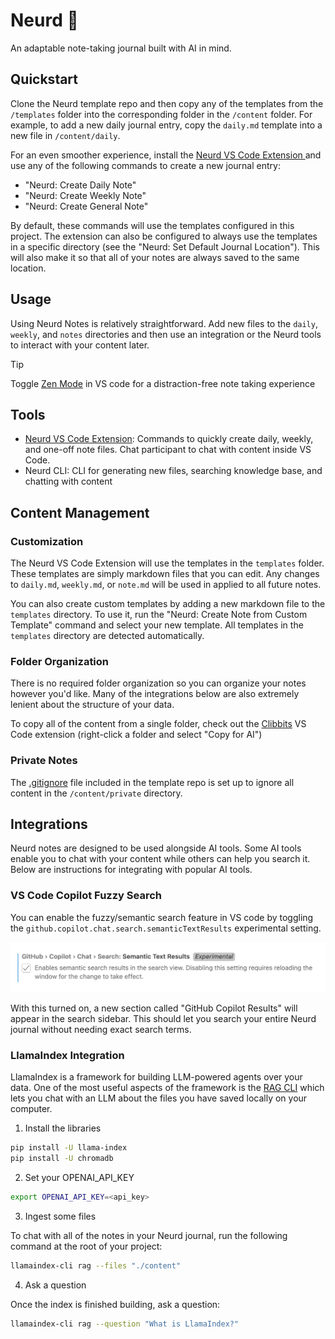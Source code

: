# Neurd 🧠

An adaptable note-taking journal built with AI in mind.

## Quickstart

Clone the Neurd template repo and then copy any of the templates from the `/templates` folder into the corresponding folder in the `/content` folder. For example, to add a new daily journal entry, copy the `daily.md` template into a new file in `/content/daily`.

For an even smoother experience, install the [Neurd VS Code Extension ](https://marketplace.visualstudio.com/items?itemName=codeontherocks.neurd-vs-code) and use any of the following commands to create a new journal entry:

- "Neurd: Create Daily Note"
- "Neurd: Create Weekly Note"
- "Neurd: Create General Note"

By default, these commands will use the templates configured in this project. The extension can also be configured to always use the templates in a specific directory (see the "Neurd: Set Default Journal Location"). This will also make it so that all of your notes are always saved to the same location.

## Usage

Using Neurd Notes is relatively straightforward. Add new files to the `daily`, `weekly`, and `notes` directories and then use an integration or the Neurd tools to interact with your content later.

> [!TIP]
> Toggle [Zen Mode](https://code.visualstudio.com/docs/getstarted/userinterface#_zen-mode) in VS code for a distraction-free note taking experience

## Tools

- [Neurd VS Code Extension](https://marketplace.visualstudio.com/items?itemName=codeontherocks.neurd-vs-code): Commands to quickly create daily, weekly, and one-off note files. Chat participant to chat with content inside VS Code.
- Neurd CLI: CLI for generating new files, searching knowledge base, and chatting with content

## Content Management

### Customization

The Neurd VS Code Extension will use the templates in the `templates` folder. These templates are simply markdown files that you can edit. Any changes to `daily.md`, `weekly.md`, or `note.md` will be used in applied to all future notes. 

You can also create custom templates by adding a new markdown file to the `templates` directory. To use it, run the "Neurd: Create Note from Custom Template" command and select your new template. All templates in the `templates` directory are detected automatically.

### Folder Organization

There is no required folder organization so you can organize your notes however you'd like. Many of the integrations below are also extremely lenient about the structure of your data.

To copy all of the content from a single folder, check out the [Clibbits](https://marketplace.visualstudio.com/items?itemName=CodeontheRocks.clibbits) VS Code extension (right-click a folder and select "Copy for AI")

### Private Notes

The [.gitignore](.gitignore) file included in the template repo is set up to ignore all content in the `/content/private` directory. 

## Integrations

Neurd notes are designed to be used alongside AI tools. Some AI tools enable you to chat with your content while others can help you search it. Below are instructions for integrating with popular AI tools.

### VS Code Copilot Fuzzy Search

You can enable the fuzzy/semantic search feature in VS code by toggling the `github.copilot.chat.search.semanticTextResults` experimental setting.

![Semantic search with copilot](image.png)

With this turned on, a new section called "GitHub Copilot Results" will appear in the search sidebar. This should let you search your entire Neurd journal without needing exact search terms.

### LlamaIndex Integration

LlamaIndex is a framework for building LLM-powered agents over your data. One of the most useful aspects of the framework is the [RAG CLI](https://docs.llamaindex.ai/en/stable/getting_started/starter_tools/rag_cli/) which lets you chat with an LLM about the files you have saved locally on your computer.

1. Install the libraries

```bash
pip install -U llama-index
pip install -U chromadb
```

2. Set your OPENAI_API_KEY

```bash
export OPENAI_API_KEY=<api_key>
```

3. Ingest some files

To chat with all of the notes in your Neurd journal, run the following command at the root of your project:

```bash
llamaindex-cli rag --files "./content"
```

4. Ask a question

Once the index is finished building, ask a question:

```bash
llamaindex-cli rag --question "What is LlamaIndex?"
```